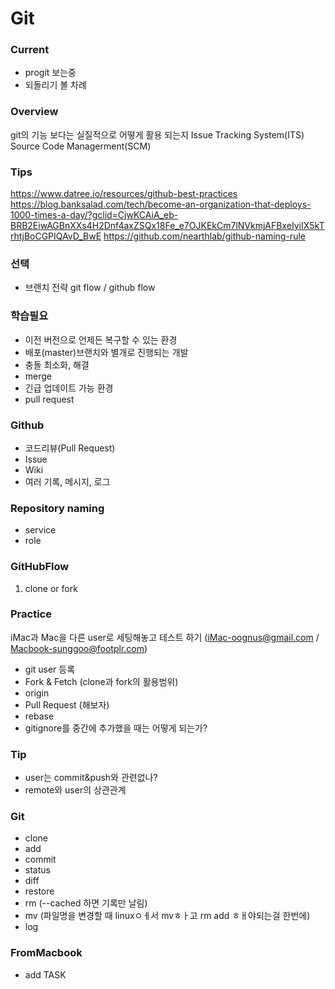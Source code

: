 Git
===

### Current
- progit 보는중
- 되돌리기 볼 차례


### Overview
git의 기능 보다는 실질적으로 어떻게 활용 되는지
Issue Tracking System(ITS)
Source Code Managerment(SCM)

### Tips
https://www.datree.io/resources/github-best-practices
https://blog.banksalad.com/tech/become-an-organization-that-deploys-1000-times-a-day/?gclid=CjwKCAiA_eb-BRB2EiwAGBnXXs4H2Dnf4axZSQx18Fe_e7OJKEkCm7lNVkmjAFBxeIyiIX5kTrhtjBoCGPIQAvD_BwE
https://github.com/nearthlab/github-naming-rule

### 선택
- 브랜치 전략 git flow / github flow

### 학습필요
- 이전 버전으로 언제든 복구할 수 있는 환경
- 배포(master)브랜치와 별개로 진행되는 개발
- 충돌 최소화, 해결
- merge
- 긴급 업데이트 가능 환경
- pull request

### Github
- 코드리뷰(Pull Request)
- Issue
- Wiki
- 여러 기록, 메시지, 로그

### Repository naming
- service
- role 

### GitHubFlow
1. clone or fork

### Practice
iMac과 Mac을 다른 user로 세팅해놓고 테스트 하기 (iMac-oognus@gmail.com / Macbook-sunggoo@footplr.com)
- git user 등록
- Fork & Fetch (clone과 fork의 활용범위)
- origin
- Pull Request (해보자)
- rebase
- gitignore를 중간에 추가했을 때는 어떻게 되는가?


### Tip
- user는 commit&push와 관련없나?
- remote와 user의 상관관계


### Git
- clone
- add
- commit
- status
- diff
- restore
- rm (--cached 하면 기록만 날림)
- mv (파일명을 변경할 때 linuxㅇㅔ서 mvㅎㅏ고 rm add ㅎㅐ야되는걸 한번에)
- log

### FromMacbook
- add TASK
